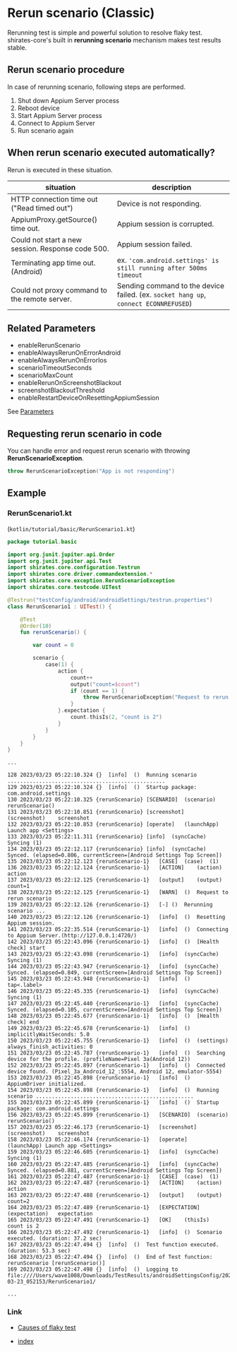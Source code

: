 # Rerun scenario (Classic)

Rerunning test is simple and powerful solution to resolve flaky test. shirates-core's built in **rerunning scenario**
mechanism makes
test results stable.

## Rerun scenario procedure

In case of rerunning scenario, following steps are performed.

1. Shut down Appium Server process
2. Reboot device
3. Start Appium Server process
4. Connect to Appium Server
5. Run scenario again

## When rerun scenario executed automatically?

Rerun is executed in these situation.

| situation                                         | description                                                                          |
|---------------------------------------------------|--------------------------------------------------------------------------------------|
| HTTP connection time out ("Read timed out")       | Device is not responding.                                                            |
| AppiumProxy.getSource() time out.                 | Appium session is corrupted.                                                         |
| Could not start a new session. Response code 500. | Appium session failed.                                                               |
| Terminating app time out. (Android)               | ex. `'com.android.settings' is still running after 500ms timeout`                    |
| Could not proxy command to the remote server.     | Sending command to the device failed. (ex. `socket hang up`, `connect ECONNREFUSED`) |

## Related Parameters

- enableRerunScenario
- enableAlwaysRerunOnErrorAndroid
- enableAlwaysRerunOnErrorIos
- scenarioTimeoutSeconds
- scenarioMaxCount
- enableRerunOnScreenshotBlackout
- screenshotBlackoutThreshold
- enableRestartDeviceOnResettingAppiumSession

See [Parameters](../../basic/parameter/parameters.md)

## Requesting rerun scenario in code

You can handle error and request rerun scenario with throwing **RerunScenarioException**.

```kotlin
throw RerunScenarioException("App is not responding")
```

## Example

### RerunScenario1.kt

(`kotlin/tutorial/basic/RerunScenario1.kt`)

```kotlin
package tutorial.basic

import org.junit.jupiter.api.Order
import org.junit.jupiter.api.Test
import shirates.core.configuration.Testrun
import shirates.core.driver.commandextension.*
import shirates.core.exception.RerunScenarioException
import shirates.core.testcode.UITest

@Testrun("testConfig/android/androidSettings/testrun.properties")
class RerunScenario1 : UITest() {

    @Test
    @Order(10)
    fun rerunScenario() {

        var count = 0

        scenario {
            case(1) {
                action {
                    count++
                    output("count=$count")
                    if (count == 1) {
                        throw RerunScenarioException("Request to rerun scenario")
                    }
                }.expectation {
                    count.thisIs(2, "count is 2")
                }
            }
        }
    }
}
```

```
...

128	2023/03/23 05:22:10.324	{}	[info]	()	Running scenario ..................................................
129	2023/03/23 05:22:10.324	{}	[info]	()	Startup package: com.android.settings
130	2023/03/23 05:22:10.325	{rerunScenario}	[SCENARIO]	(scenario)	rerunScenario()
131	2023/03/23 05:22:10.851	{rerunScenario}	[screenshot]	(screenshot)	screenshot
132	2023/03/23 05:22:10.853	{rerunScenario}	[operate]	(launchApp)	Launch app <Settings>
133	2023/03/23 05:22:11.311	{rerunScenario}	[info]	(syncCache)	Syncing (1)
134	2023/03/23 05:22:12.117	{rerunScenario}	[info]	(syncCache)	Synced. (elapsed=0.806, currentScreen=[Android Settings Top Screen])
135	2023/03/23 05:22:12.123	{rerunScenario-1}	[CASE]	(case)	(1)
136	2023/03/23 05:22:12.124	{rerunScenario-1}	[ACTION]	(action)	action
137	2023/03/23 05:22:12.125	{rerunScenario-1}	[output]	(output)	count=1
138	2023/03/23 05:22:12.125	{rerunScenario-1}	[WARN]	()	Request to rerun scenario
139	2023/03/23 05:22:12.126	{rerunScenario-1}	[-]	()	Rerunning scenario ...
140	2023/03/23 05:22:12.126	{rerunScenario-1}	[info]	()	Resetting Appium session.
141	2023/03/23 05:22:35.514	{rerunScenario-1}	[info]	()	Connecting to Appium Server.(http://127.0.0.1:4720/)
142	2023/03/23 05:22:43.096	{rerunScenario-1}	[info]	()	[Health check] start
143	2023/03/23 05:22:43.098	{rerunScenario-1}	[info]	(syncCache)	Syncing (1)
144	2023/03/23 05:22:43.947	{rerunScenario-1}	[info]	(syncCache)	Synced. (elapsed=0.849, currentScreen=[Android Settings Top Screen])
145	2023/03/23 05:22:43.948	{rerunScenario-1}	[info]	()	tap<.label>
146	2023/03/23 05:22:45.335	{rerunScenario-1}	[info]	(syncCache)	Syncing (1)
147	2023/03/23 05:22:45.440	{rerunScenario-1}	[info]	(syncCache)	Synced. (elapsed=0.105, currentScreen=[Android Settings Top Screen])
148	2023/03/23 05:22:45.677	{rerunScenario-1}	[info]	()	[Health check] end
149	2023/03/23 05:22:45.678	{rerunScenario-1}	[info]	()	implicitlyWaitSeconds: 5.0
150	2023/03/23 05:22:45.755	{rerunScenario-1}	[info]	()	(settings) always_finish_activities: 0
151	2023/03/23 05:22:45.787	{rerunScenario-1}	[info]	()	Searching device for the profile. (profileName=Pixel 3a(Android 12))
152	2023/03/23 05:22:45.897	{rerunScenario-1}	[info]	()	Connected device found. (Pixel_3a_Android_12_:5554, Android 12, emulator-5554)
153	2023/03/23 05:22:45.898	{rerunScenario-1}	[info]	()	AppiumDriver initialized.
154	2023/03/23 05:22:45.898	{rerunScenario-1}	[info]	()	Running scenario ..................................................
155	2023/03/23 05:22:45.899	{rerunScenario-1}	[info]	()	Startup package: com.android.settings
156	2023/03/23 05:22:45.899	{rerunScenario-1}	[SCENARIO]	(scenario)	rerunScenario()
157	2023/03/23 05:22:46.173	{rerunScenario-1}	[screenshot]	(screenshot)	screenshot
158	2023/03/23 05:22:46.174	{rerunScenario-1}	[operate]	(launchApp)	Launch app <Settings>
159	2023/03/23 05:22:46.605	{rerunScenario-1}	[info]	(syncCache)	Syncing (1)
160	2023/03/23 05:22:47.485	{rerunScenario-1}	[info]	(syncCache)	Synced. (elapsed=0.881, currentScreen=[Android Settings Top Screen])
161	2023/03/23 05:22:47.487	{rerunScenario-1}	[CASE]	(case)	(1)
162	2023/03/23 05:22:47.487	{rerunScenario-1}	[ACTION]	(action)	action
163	2023/03/23 05:22:47.488	{rerunScenario-1}	[output]	(output)	count=2
164	2023/03/23 05:22:47.489	{rerunScenario-1}	[EXPECTATION]	(expectation)	expectation
165	2023/03/23 05:22:47.491	{rerunScenario-1}	[OK]	(thisIs)	count is 2
166	2023/03/23 05:22:47.492	{rerunScenario-1}	[info]	()	Scenario executed. (duration: 37.2 sec)
167	2023/03/23 05:22:47.494	{}	[info]	()	Test function executed. (duration: 53.3 sec)
168	2023/03/23 05:22:47.494	{}	[info]	()	End of Test function: rerunScenario [rerunScenario()]
169	2023/03/23 05:22:47.498	{}	[info]	()	Logging to file:////Users/wave1008/Downloads/TestResults/androidSettingsConfig/2023-03-23_052153/RerunScenario1/

...
```

### Link

- [Causes of flaky test](causes_of_flaky_test.md)


- [index](../../index.md)
